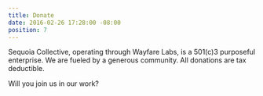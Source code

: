 ```yaml
---
title: Donate
date: 2016-02-26 17:28:00 -08:00
position: 7
---
```


Sequoia Collective, operating through Wayfare Labs, is a 501(c)3 purposeful enterprise. We are fueled by a generous community. All donations are tax deductible.

Will you join us in our work?

<script id="funraise-form-lib" src="https://d2n4tvy2wsd0oo.cloudfront.net/widget/common/1.3/funraise.min.js" type="text/javascript"></script>
<script id="funraise-form-fa5709981148" type="text/javascript">
var f1148 = new Funraise({
id: 'fa570998-d2f1-4a14-9706-c4570b4e6341:1148',
isPopup: true
});
f1148.init();
</script>
<div id="fc-fa5709981148"></div>
